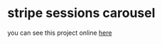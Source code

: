 # stripe sessions carousel
you can see this project online [here](https://ehsanrz81.github.io/stripe-sessions-carousel/)
